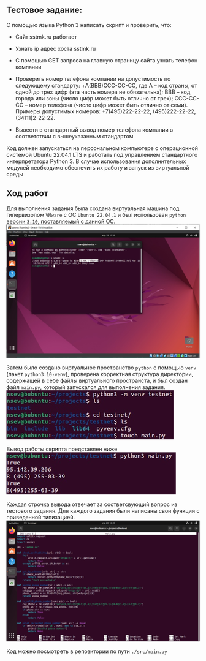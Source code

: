 ## Тестовое задание:

С помощью языка Python 3 написать скрипт и проверить, что:

- Сайт sstmk.ru работает

- Узнать ip адрес хоста sstmk.ru

- С помощью GET запроса на главную страницу сайта узнать телефон компании

- Проверить номер телефона компании на допустимость по следующему стандарту: +A(BBB)CCC-CC-CC, где А – код страны, от одной до трех цифр (эта часть номера не обязательна); ВВВ – код города или зоны (число цифр может быть отлично от трех); CCC-CC-CC – номер телефона (число цифр может быть отлично от семи). Примеры допустимых номеров: +7(495)222-22-22, (495)222-22-22, (34111)2-22-22.

- Вывести в стандартный вывод номер телефона компании в соответствии с вышеуказанным стандартом

Код должен запускаться на персональном компьютере с операционной системой Ubuntu 22.04.1 LTS и работать под управлением стандартного интерпретатора Python 3. В случае использования дополнительных модулей необходимо обеспечить их работу и запуск из виртуальной среды

## Ход работ

Для выполнения задания была создана виртуальная машина под гипервизопом `VMware` с ОС `Ubuntu 22.04.1` и был использован `python` версии `3.10`, поставляемый с данной ОС.
![alt text](https://github.com/Nsev13/testnet/blob/master/Screenshots/%D0%92%D0%B5%D1%80%D1%81%D0%B8%D1%8F%20%D0%9E%D0%A1%20ubuntu.jpg)

Затем было создано виртуальное пространство `python` с помощью `venv` (пакет `python3.10-venv`), проверена корректная структура директории, содержащей в себе файлы виртуального пространста, и был создан файл `main.py`, который запускался для выполнения задания.
![alt text](https://github.com/Nsev13/testnet/blob/master/Screenshots/%D0%A1%D0%BE%D0%B7%D0%B4%D0%B0%D0%BD%D0%B8%D0%B5%20%D0%B2%D0%B8%D1%80%D1%82%D1%83%D0%B0%D0%BB%D1%8C%D0%BD%D0%BE%D0%B3%D0%BE%20%D0%BF%D1%80%D0%BE%D1%81%D1%82%D1%80%D0%B0%D0%BD%D1%81%D1%82%D0%B2%D0%B0%20venv.jpg)

Вывод работы скрипта представлен ниже
![alt text](https://github.com/Nsev13/testnet/blob/master/Screenshots/%D0%92%D1%8B%D0%B2%D0%BE%D0%B4%20%D0%BF%D1%80%D0%BE%D0%B3%D1%80%D0%B0%D0%BC%D0%BC%D1%8B.jpg)

Каждая строчка вывода отвечает за соответсвующий вопрос из тестового задания.
Для каждого задания были написаны свои функции с приведенной типизацией.
![alt text](https://github.com/Nsev13/testnet/blob/master/Screenshots/%D0%9A%D0%BE%D0%B4%20%D1%81%D0%BA%D1%80%D0%B8%D0%BF%D1%82%D0%B0%20main.py.jpg)

Код можно посмотреть в репозитории по пути `./src/main.py`
